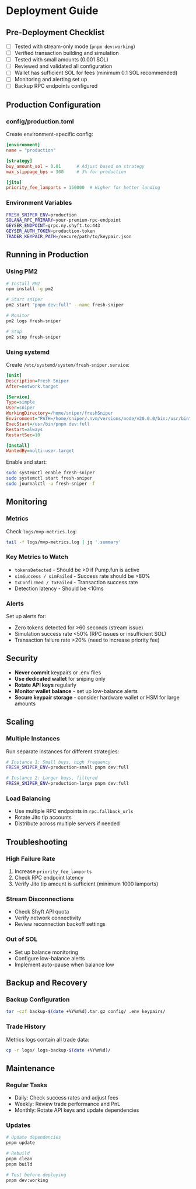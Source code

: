 # Deployment Guide

## Pre-Deployment Checklist

- [ ] Tested with stream-only mode (`pnpm dev:working`)
- [ ] Verified transaction building and simulation
- [ ] Tested with small amounts (0.001 SOL)
- [ ] Reviewed and validated all configuration
- [ ] Wallet has sufficient SOL for fees (minimum 0.1 SOL recommended)
- [ ] Monitoring and alerting set up
- [ ] Backup RPC endpoints configured

## Production Configuration

### config/production.toml

Create environment-specific config:

```toml
[environment]
name = "production"

[strategy]
buy_amount_sol = 0.01      # Adjust based on strategy
max_slippage_bps = 300     # 3% for production

[jito]
priority_fee_lamports = 150000  # Higher for better landing
```

### Environment Variables

```bash
FRESH_SNIPER_ENV=production
SOLANA_RPC_PRIMARY=your-premium-rpc-endpoint
GEYSER_ENDPOINT=grpc.ny.shyft.to:443
GEYSER_AUTH_TOKEN=production-token
TRADER_KEYPAIR_PATH=/secure/path/to/keypair.json
```

## Running in Production

### Using PM2

```bash
# Install PM2
npm install -g pm2

# Start sniper
pm2 start "pnpm dev:full" --name fresh-sniper

# Monitor
pm2 logs fresh-sniper

# Stop
pm2 stop fresh-sniper
```

### Using systemd

Create `/etc/systemd/system/fresh-sniper.service`:

```ini
[Unit]
Description=Fresh Sniper
After=network.target

[Service]
Type=simple
User=sniper
WorkingDirectory=/home/sniper/freshSniper
Environment="PATH=/home/sniper/.nvm/versions/node/v20.0.0/bin:/usr/bin"
ExecStart=/usr/bin/pnpm dev:full
Restart=always
RestartSec=10

[Install]
WantedBy=multi-user.target
```

Enable and start:
```bash
sudo systemctl enable fresh-sniper
sudo systemctl start fresh-sniper
sudo journalctl -u fresh-sniper -f
```

## Monitoring

### Metrics

Check `logs/mvp-metrics.log`:
```bash
tail -f logs/mvp-metrics.log | jq '.summary'
```

### Key Metrics to Watch

- `tokensDetected` - Should be >0 if Pump.fun is active
- `simSuccess / simFailed` - Success rate should be >80%
- `txConfirmed / txFailed` - Transaction success rate
- Detection latency - Should be <10ms

### Alerts

Set up alerts for:
- Zero tokens detected for >60 seconds (stream issue)
- Simulation success rate <50% (RPC issues or insufficient SOL)
- Transaction failure rate >20% (need to increase priority fee)

## Security

- **Never commit** keypairs or .env files
- **Use dedicated wallet** for sniping only
- **Rotate API keys** regularly
- **Monitor wallet balance** - set up low-balance alerts
- **Secure keypair storage** - consider hardware wallet or HSM for large amounts

## Scaling

### Multiple Instances

Run separate instances for different strategies:

```bash
# Instance 1: Small buys, high frequency
FRESH_SNIPER_ENV=production-small pnpm dev:full

# Instance 2: Larger buys, filtered
FRESH_SNIPER_ENV=production-large pnpm dev:full
```

### Load Balancing

- Use multiple RPC endpoints in `rpc.fallback_urls`
- Rotate Jito tip accounts
- Distribute across multiple servers if needed

## Troubleshooting

### High Failure Rate

1. Increase `priority_fee_lamports`
2. Check RPC endpoint latency
3. Verify Jito tip amount is sufficient (minimum 1000 lamports)

### Stream Disconnections

- Check Shyft API quota
- Verify network connectivity
- Review reconnection backoff settings

### Out of SOL

- Set up balance monitoring
- Configure low-balance alerts
- Implement auto-pause when balance low

## Backup and Recovery

### Backup Configuration

```bash
tar -czf backup-$(date +%Y%m%d).tar.gz config/ .env keypairs/
```

### Trade History

Metrics logs contain all trade data:
```bash
cp -r logs/ logs-backup-$(date +%Y%m%d)/
```

## Maintenance

### Regular Tasks

- Daily: Check success rates and adjust fees
- Weekly: Review trade performance and PnL
- Monthly: Rotate API keys and update dependencies

### Updates

```bash
# Update dependencies
pnpm update

# Rebuild
pnpm clean
pnpm build

# Test before deploying
pnpm dev:working
```

